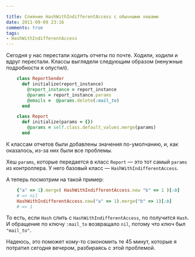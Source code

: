 ```yaml
---

title: Слияние HashWithIndifferentAccess с обычными хешами
date: 2011-09-09 23:16
comments: true
tags:
- HashWithIndifferentAccess
---
```


Сегодня у нас перестали ходить отчеты по почте. Ходили, ходили и вдруг перестали. Kлассы выглядели следующим образом
(ненужные подробности я опустил).

``` ruby
    class ReportSender
      def initialize(report_instance)
        @report_instance = report_instance
        @params = report_instance.params
        @emails =  @params.delete(:mail_to)
      end
```

``` ruby
    class Report
      def initialize(params = {})
        @params = self.class.default_values.merge(params)
      end
```

К классам отчетов были добавлены значения по-умолчанию, и, как оказалось, из-за них были все проблемы.

Хеш `params`, которые передается в класс `Report` — это тот самый `params` из контроллера. У него базовый класс — `HashWithIndifferentAccess`.

А теперь посмотрим на такой пример:

``` ruby
    {"a" => 1}.merge( HashWithIndifferentAccess.new "b" => 1 )[:b]
    # => nil 
    HashWithIndifferentAccess.new("a" => 1).merge("b" => 1)[:b]
    # => 1 
```

То есть, если `Hash` слить с `HashWithIndifferentAccess`, nо получится `Hash`. И обращение по ключу `:mail_to`
возвращало `nil`, потому что ключ был `"mail_to"`.

Надеюсь, это поможет кому-то сэкономить те 45 минут, которые я потратил сегодня вечером, разбираясь с этой проблемой.

